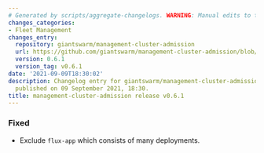 ```yaml
---
# Generated by scripts/aggregate-changelogs. WARNING: Manual edits to this files will be overwritten.
changes_categories:
- Fleet Management
changes_entry:
  repository: giantswarm/management-cluster-admission
  url: https://github.com/giantswarm/management-cluster-admission/blob/master/CHANGELOG.md#061---2021-09-09
  version: 0.6.1
  version_tag: v0.6.1
date: '2021-09-09T18:30:02'
description: Changelog entry for giantswarm/management-cluster-admission version 0.6.1,
  published on 09 September 2021, 18:30.
title: management-cluster-admission release v0.6.1
---
```


### Fixed
- Exclude `flux-app` which consists of many deployments.
